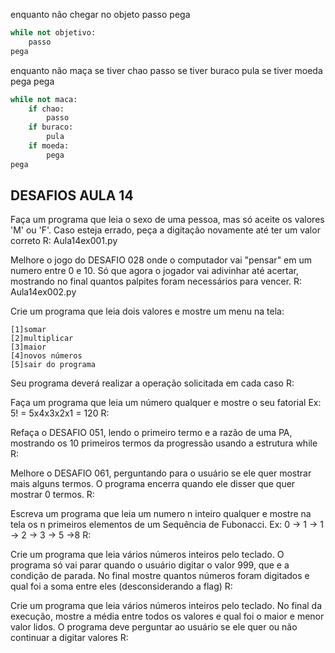 enquanto não chegar no objeto
	passo
pega

```python
while not objetivo:
	passo
pega
```

enquanto não maça
	se tiver chao
		passo
	 se tiver buraco
		 pula
	 se tiver moeda
		 pega
pega

```python
while not maca:
	if chao:
		passo
	if buraco:
		pula
	if moeda:
		pega
pega
```


DESAFIOS AULA 14
--------------------------------------------

Faça um programa que leia o sexo de uma pessoa, mas só aceite os valores 'M' ou 'F'.
Caso esteja errado, peça a digitação novamente até ter um valor correto
R: Aula14ex001.py

Melhore o jogo do DESAFIO 028 onde o computador vai "pensar" em um numero entre 0 e 10. Só que agora o jogador vai adivinhar até acertar, mostrando no final quantos palpites foram necessários para vencer.
R: Aula14ex002.py

Crie um programa que leia dois valores e mostre um menu na tela:
```
[1]somar
[2]multiplicar
[3]maior
[4]novos números
[5]sair do programa
```
Seu programa deverá realizar a operação solicitada em cada caso
R:

Faça um programa que leia um número qualquer e mostre o seu fatorial
Ex: 5! = 5x4x3x2x1 = 120
R:

Refaça o DESAFIO 051, lendo o primeiro termo e a razão de uma PA, mostrando os 10 primeiros termos da progressão usando a estrutura while
R:

Melhore o DESAFIO 061, perguntando para o usuário se ele quer mostrar mais alguns termos. O programa encerra quando ele disser que quer mostrar 0 termos.
R:

Escreva um programa que leia um numero n inteiro qualquer e mostre na tela os n primeiros elementos de um Sequência de Fubonacci.
Ex: 0 -> 1 -> 1 -> 2 -> 3 -> 5 ->8
R:

Crie um programa que leia vários números inteiros pelo teclado. O programa só vai parar quando o usuário digitar o valor 999, que e a condição de parada. No final mostre quantos números foram digitados e qual foi a soma entre eles (desconsiderando a flag)
R:

Crie um programa que leia vários números inteiros pelo teclado. No final da execução, mostre a média entre todos os valores e qual foi o maior e menor valor lidos. O programa deve perguntar ao usuário se ele quer ou não continuar a digitar valores
R: